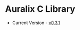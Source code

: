 # Auralix C Library
- Current Version - [v0.3.1](https://github.com/auralix/alx-202-af-10-1-auralix-c-lib/tree/v0.3.1)
